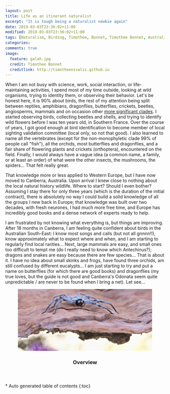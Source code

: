 ```yaml
---
layout: post
title: Life as an itinerant naturalist
excerpt: "It is tough being a naturalist newbie again"
date: 2019-03-03T23:36:02+11:00
modified: 2019-03-03T23:36:02+11:00
tags: [Naturalism, Birding, Timothée, Bonnet, Timothée Bonnet, Australia, Birds, birdwatching, orchids, insects, herpethology, reptiles, amphibians, mammals, flowers, outside, outdoor]
categories:
comments: true
image:
  feature: galah.jpg
  credit: Timothee Bonnet
  creditlink: http://timotheenivalis.github.io
---
```


When I am not busy with science, work, social interaction, or life-maintaining activities, I spend most of my time outside, looking at wild organisms, trying to identity them, or observing their behavior. Let's be honest here, it is 90% about birds, the rest of my attention being split between reptiles, amphibians, dragonflies, butterflies, crickets, beetles, angiosperms, mammals and on occasion other [more significant clades](http://www.onezoom.org/life/@Euryarchaeota=635958?vis=spiral#x378,y409,w0.5319).
I started observing birds, collecting beetles and shells, and trying to identify wild flowers before I was ten years old, in Southern France. Over the course of years, I got good enough at bird identification to become member of local sighting validation committee (local only, so not that good). I also learned to name all the vertebrates (except for the non-monophyletic clade 99% of people call "fish"), all the orchids, most butterflies and dragonflies, and a fair share of flowering plants and crickets (orthoptera), encountered on the field. Finally, I would always have a vague idea (a common name, a family, or at least an order) of what were the other insects, the mushrooms, the spiders... That felt really great.

That knowledge more or less applied to Western Europe, but I have now moved to Canberra, Australia. Upon arrival I knew close to nothing about the local natural history wildlife. Where to start? Should I even bother? Assuming I stay there for only three years (which is the duration of the initial contract), there is absolutely no way I could build a solid knowledge of all the groups I new back in Europe; that knowledge was built over two decades, with fresh neurones, I had much more free time, and Europe has incredibly good books and a dense network of experts ready to help. 

I am frustrated by not knowing what everything is, but things are improving. After 18 months in Canberra, I am feeling quite confident about birds in the Australian South-East: I know most songs and calls (but not all gnnnn!!), know approximately what to expect where and when, and I am starting to regularly find local rarities...
Next, large mammals are easy, and small ones too difficult to tempt me (do I really need to know which Antechinus?); dragons and snakes are easy because there are few species... 
That is about it. I have no idea about small skinks and frogs, have found three orchids, am still confused by different eucalypts... I am just starting to try and put a name on butterflies (for which there are good books) and dragonflies (my true loves, but the guide is not good and Canberra's Odonata seem quite unpredictable / are never to be found when I bring a net). Let see... 


<figure>
  <img src="/images/HuntmanSpider.jpg">
</figure>


<section id="table-of-contents" class="toc">
  <header>
    <h3>Overview</h3>
  </header>
<div id="drawer" markdown="1">
*  Auto generated table of contents
{:toc}
</div>
</section><!-- /#table-of-contents -->
